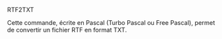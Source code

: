 RTF2TXT

Cette commande, écrite en Pascal (Turbo Pascal ou Free Pascal), permet de convertir un fichier RTF en format TXT. 
